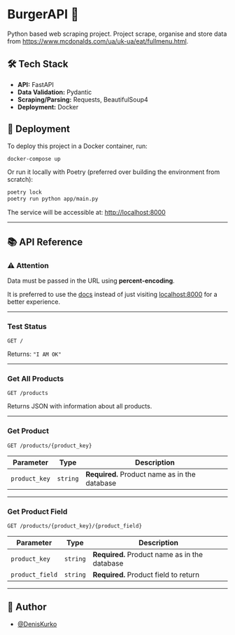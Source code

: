 # BurgerAPI 🍔
Python based web scraping project. Project scrape, organise and store data from https://www.mcdonalds.com/ua/uk-ua/eat/fullmenu.html.

## 🛠 Tech Stack

- **API:** FastAPI  
- **Data Validation:** Pydantic  
- **Scraping/Parsing:** Requests, BeautifulSoup4  
- **Deployment:** Docker

## 🚀 Deployment

To deploy this project in a Docker container, run:

```bash
docker-compose up
```

Or run it locally with Poetry (preferred over building the environment from scratch):

```bash
poetry lock
poetry run python app/main.py
```

The service will be accessible at: [http://localhost:8000](http://localhost:8000)

---

## 📚 API Reference

### ⚠️ Attention
Data must be passed in the URL using **percent-encoding**.

It is preferred to use the [docs](http://localhost:8000/docs) instead of just visiting [localhost:8000](http://localhost:8000) for a better experience.

---

###  Test Status  
```http
GET /
```
Returns: `"I AM OK"`

---

###  Get All Products  
```http
GET /products
```
Returns JSON with information about all products.

---

###  Get Product  
```http
GET /products/{product_key}
```

| Parameter     | Type     | Description                                   |
|---------------|----------|-----------------------------------------------|
| `product_key` | `string` | **Required.** Product name as in the database |

---

###  Get Product Field  
```http
GET /products/{product_key}/{product_field}
```

| Parameter        | Type     | Description                                   |
|------------------|----------|-----------------------------------------------|
| `product_key`    | `string` | **Required.** Product name as in the database |
| `product_field`  | `string` | **Required.** Product field to return         |

---

## 👤 Author

- [@DenisKurko](https://github.com/DenisKurko)
